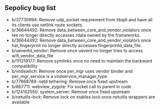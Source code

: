 ## Sepolicy bug list

- b/37730994: Remove udp_socket requirement from libqdi and have all its
  clients use netlink route sockets.
- b/36644492: Remove data_between_core_and_vendor_violators once tee no longer
  directly accesses /data owned by the frameworks.
- b/36644492: Remove data_between_core_and_vendor_violators once
  hal_fingerprint no longer directly accesses fingerprintd_data_file.
- b/ueventd_vendor: Remove once uevent no longer tries to access
  wifi_vendor_data_file
- b/111219177: Remove symlinks once no need to maintain the backward
  compatibility
- b/vndswitch: Remove once per_mgr uses vendor binder and per_mgr_service is a
  vndservice_manager_type
- b/77868789: netd tethering: Remove once fixed upstream
- b/867711: webview_zygote: Fix socket call to parent in code
- b/124102550: system_server: Remove once fixed upstream
- b/netutils-lock: Remove lock on xtables.lock once netutils wrappers are available
